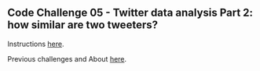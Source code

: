 ## Code Challenge 05 - Twitter data analysis Part 2: how similar are two tweeters?

Instructions [here](https://pybit.es/articles/codechallenge05/).

Previous challenges and About [here](http://pybit.es/pages/challenges.html).
